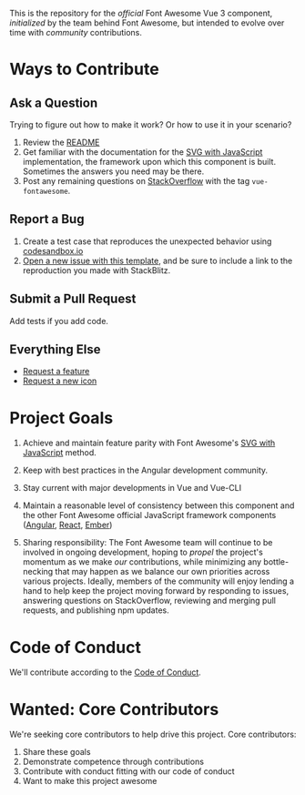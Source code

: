 This is the repository for the _official_ Font Awesome Vue 3 component, _initialized_ by the team behind Font Awesome,
but intended to evolve over time with _community_ contributions.

# Ways to Contribute

## Ask a Question

Trying to figure out how to make it work? Or how to use it in your scenario?

1. Review the [README](README.md)
1. Get familiar with the documentation for the [SVG with JavaScript](https://fontawesome.com/docs/web/setup/host-yourself/svg-js) implementation,
the framework upon which this component is built. Sometimes the answers you need may be there.
1. Post any remaining questions on [StackOverflow](https://stackoverflow.com/questions/tagged/vue-fontawesome) with the tag `vue-fontawesome`.

## Report a Bug

1. Create a test case that reproduces the unexpected behavior using [codesandbox.io](https://codesandbox.io)
1. [Open a new issue with this template](https://github.com/FortAwesome/vue-fontawesome/issues/new?template=bug-report.md),
and be sure to include a link to the reproduction you made with StackBlitz.

## Submit a Pull Request

Add tests if you add code.

## Everything Else

* [Request a feature](https://github.com/FortAwesome/vue-fontawesome/issues/new??title=Feature%20request:feature-name&template=feature-request.md)
* [Request a new icon](https://github.com/FortAwesome/Font-Awesome/issues/new?title=Icon%20request:%20icon-name&template=icon-request.md)

# Project Goals

1. Achieve and maintain feature parity with Font Awesome's [SVG with JavaScript](https://fontawesome.com/docs/web/setup/host-yourself/svg-js) method.

1. Keep with best practices in the Angular development community.

1. Stay current with major developments in Vue and Vue-CLI

1. Maintain a reasonable level of consistency between this component and the other Font Awesome official JavaScript
framework components ([Angular](https://github.com/FortAwesome/angular-fontawesome), [React](https://github.com/FortAwesome/react-fontawesome), [Ember](https://github.com/FortAwesome/ember-fontawesome))

1. Sharing responsibility: The Font Awesome team will continue to be involved in ongoing development, hoping to _propel_
the project's momentum as we make _our_ contributions, while minimizing any bottle-necking that may happen as we balance
our own priorities across various projects. Ideally, members of the community will enjoy lending a hand to help keep
the project moving forward by responding to issues, answering questions on StackOverflow, reviewing and merging pull
requests, and publishing npm updates.

# Code of Conduct

We'll contribute according to the [Code of Conduct](CODE_OF_CONDUCT.md).

# Wanted: Core Contributors

We're seeking core contributors to help drive this project. Core contributors:
1. Share these goals
1. Demonstrate competence through contributions
1. Contribute with conduct fitting with our code of conduct
1. Want to make this project awesome
